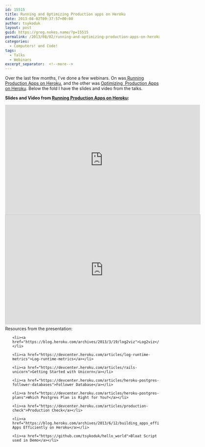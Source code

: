 ```yaml
---
id: 15515
title: Running and Optimizing Production apps on Heroku
date: 2013-08-02T09:37:57+00:00
author: tsykoduk
layout: post
guid: https://greg.nokes.name/?p=15515
permalink: /2013/08/02/running-and-optimizing-production-apps-on-heroku/
categories:
  - Computers! and Code!
tags:
  - Talks
  - Webinars
excerpt_separator:  <!--more-->  
---
```

Over the last few months, I've done a few webinars. On was<a href="https://blog.heroku.com/archives/2013/7/11/running-production-apps-on-heroku"> Running Production Apps on Heroku</a>, and the other was <a href="https://blog.heroku.com/archives/2013/8/1/video_and_slides_optimizing_production_apps_on_heroku">Optimizing  Production Apps on Heroku</a>. Below the fold I have the slides and video from the talks.

<!--more-->

<strong>Slides and Video from <a href="https://blog.heroku.com/archives/2013/7/11/running-production-apps-on-heroku">Running Production Apps on Heroku</a>:</strong>
<br />
<iframe src="https://player.vimeo.com/video/69263217" height="359" width="637" allowfullscreen="" frameborder="0" marginwidth="0" marginheight="0" scrolling="no">
</iframe>
<br />
<iframe style="border: 1px solid #CCC; border-width: 1px 1px 0; margin-bottom: 5px;" src="https://www.slideshare.net/slideshow/embed_code/23588612" height="359" width="637" allowfullscreen="" frameborder="0" marginwidth="0" marginheight="0" scrolling="no">
</iframe>
<br />
Resources from the presentation:

<ul>

	<li><a href="https://blog.heroku.com/archives/2013/3/19/log2viz">Log2viz</a></li>

	<li><a href="https://devcenter.heroku.com/articles/log-runtime-metrics">Log-runtime-metrics</a></li>

	<li><a href="https://devcenter.heroku.com/articles/rails-unicorn">Getting Started with Unicorn</a></li>

	<li><a href="https://devcenter.heroku.com/articles/heroku-postgres-follower-databases">Follower Database</a></li>

	<li><a href="https://devcenter.heroku.com/articles/heroku-postgres-plans">Which Postgres Plan is Right for You?</a></li>

	<li><a href="https://devcenter.heroku.com/articles/production-check">Production Check</a></li>

	<li><a href="https://blog.heroku.com/archives/2013/6/12/building_apps_efficiently_on_heroku">Building Apps Efficiently on Heroku</a></li>

	<li><a href="https://github.com/tsykoduk/hello_world">Bloat Script used in Demo</a></li>

</ul>